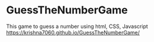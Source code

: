 # GuessTheNumberGame
This game to guess a number using html, CSS, Javascript
https://krishna7060.github.io/GuessTheNumberGame/
